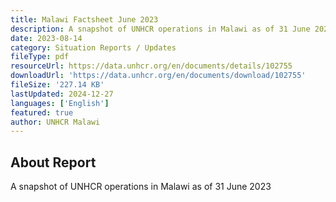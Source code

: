 ```yaml
---
title: Malawi Factsheet June 2023
description: A snapshot of UNHCR operations in Malawi as of 31 June 2023
date: 2023-08-14
category: Situation Reports / Updates
fileType: pdf
resourceUrl: https://data.unhcr.org/en/documents/details/102755
downloadUrl: 'https://data.unhcr.org/en/documents/download/102755'
fileSize: '227.14 KB'
lastUpdated: 2024-12-27
languages: ['English']
featured: true
author: UNHCR Malawi
---
```


## About Report

A snapshot of UNHCR operations in Malawi as of 31 June 2023